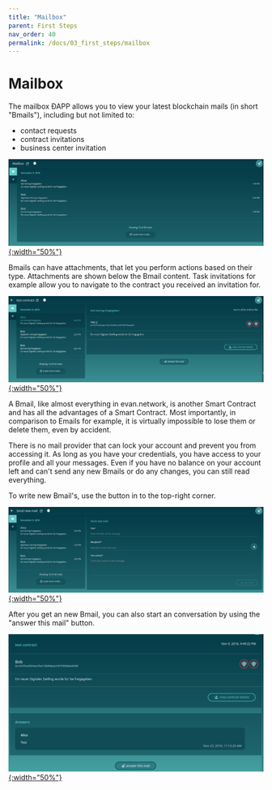 ```yaml
---
title: "Mailbox"
parent: First Steps
nav_order: 40
permalink: /docs/03_first_steps/mailbox
---
```


# Mailbox
The mailbox ÐAPP allows you to view your latest blockchain mails (in short "Bmails"), including but not limited to:
- contact requests
- contract invitations
- business center invitation

[![mailbox - inbox](/public/tutorial/mailbox_inbox.png){:width="50%"}](/public/tutorial/mailbox_inbox.png)

Bmails can have attachments, that let you perform actions based on their type. Attachments are shown below the Bmail content.
Task invitations for example allow you to navigate to the contract you received an invitation for.

[![mailbox - detail](/public/tutorial/mailbox_detail.png){:width="50%"}](/public/tutorial/mailbox_detail.png)

A Bmail, like almost everything in evan.network, is another Smart Contract and has all the advantages of a Smart Contract. Most importantly, in comparison to Emails for example, it is virtually impossible to lose them or delete them, even by accident.

There is no mail provider that can lock your account and prevent you from accessing it. As long as you have your credentials, you have access to your profile and all your messages. Even if you have no balance on your account left and can't send any new Bmails or do any changes, you can still read everything.

To write new Bmail's, use the button in to the top-right corner.

[![mailbox - detail](/public/tutorial/mailbox_send.png){:width="50%"}](/public/tutorial/mailbox_send.png)

After you get an new Bmail, you can also start an conversation by using the "answer this mail" button.

[![mailbox - detail](/public/tutorial/mailbox_answers.png){:width="50%"}](/public/tutorial/mailbox_answers.png)
